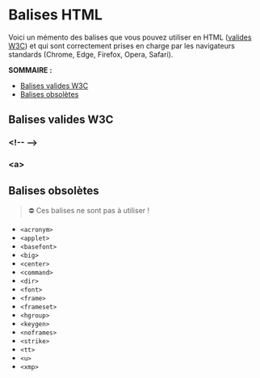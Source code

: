 # Balises HTML

Voici un mémento des balises que vous pouvez utiliser en HTML ([valides W3C](https://www.w3.org/TR/html52/)) et qui sont correctement prises en charge par les navigateurs standards (Chrome, Edge, Firefox, Opera, Safari).

**SOMMAIRE :**
+ [Balises valides W3C](#balises-valides-w3c)
+ [Balises obsolètes](#balises-obsolètes)

## Balises valides W3C

### \<!-- --\>

### \<a\>

## Balises obsolètes

> ⛔ Ces balises ne sont pas à utiliser !

+ `<acronym>`
+ `<applet>`
+ `<basefont>`
+ `<big>`
+ `<center>`
+ `<command>`
+ `<dir>`
+ `<font>`
+ `<frame>`
+ `<frameset>`
+ `<hgroup>`
+ `<keygen>`
+ `<noframes>`
+ `<strike>`
+ `<tt>`
+ `<u>`
+ `<xmp>`
